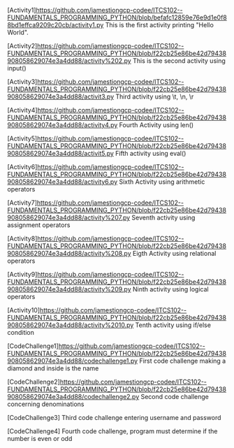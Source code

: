 [Activity1]https://github.com/jamestiongcp-codee/ITCS102--FUNDAMENTALS_PROGRAMMING_PYTHON/blob/befafc12859e76e9d1e0f88bd1effca9209c20cb/activity1.py
This is the first activity printing "Hello World".

[Activity2]https://github.com/jamestiongcp-codee/ITCS102--FUNDAMENTALS_PROGRAMMING_PYTHON/blob/f22cb25e86be42d79438908058629074e3a4dd88/activity%202.py
This is the second activity using input()

[Activity3]https://github.com/jamestiongcp-codee/ITCS102--FUNDAMENTALS_PROGRAMMING_PYTHON/blob/f22cb25e86be42d79438908058629074e3a4dd88/activit3.py
Third activity using \t, \n, \r

[Activity4]https://github.com/jamestiongcp-codee/ITCS102--FUNDAMENTALS_PROGRAMMING_PYTHON/blob/f22cb25e86be42d79438908058629074e3a4dd88/activity4.py
Fourth Activity using len()

[Activity5]https://github.com/jamestiongcp-codee/ITCS102--FUNDAMENTALS_PROGRAMMING_PYTHON/blob/f22cb25e86be42d79438908058629074e3a4dd88/activit5.py
Fifth activity using eval()

[Activity6]https://github.com/jamestiongcp-codee/ITCS102--FUNDAMENTALS_PROGRAMMING_PYTHON/blob/f22cb25e86be42d79438908058629074e3a4dd88/activity6.py
Sixth Activity using arithmetic operators

[Activity7]https://github.com/jamestiongcp-codee/ITCS102--FUNDAMENTALS_PROGRAMMING_PYTHON/blob/f22cb25e86be42d79438908058629074e3a4dd88/activity%207.py
Seventh activity using assignment operators 

[Activity8]https://github.com/jamestiongcp-codee/ITCS102--FUNDAMENTALS_PROGRAMMING_PYTHON/blob/f22cb25e86be42d79438908058629074e3a4dd88/activity%208.py
Eigth Activity using relational operators 

[Activity9]https://github.com/jamestiongcp-codee/ITCS102--FUNDAMENTALS_PROGRAMMING_PYTHON/blob/f22cb25e86be42d79438908058629074e3a4dd88/activity%209.py
Ninth activity using logical operators

[Activity10]https://github.com/jamestiongcp-codee/ITCS102--FUNDAMENTALS_PROGRAMMING_PYTHON/blob/f22cb25e86be42d79438908058629074e3a4dd88/activity%2010.py
Tenth activity using if/else condition 

[CodeChallenge1]https://github.com/jamestiongcp-codee/ITCS102--FUNDAMENTALS_PROGRAMMING_PYTHON/blob/f22cb25e86be42d79438908058629074e3a4dd88/codechallenge1.py
First code challenge making a diamond and inside is the name

[CodeChallenge2]https://github.com/jamestiongcp-codee/ITCS102--FUNDAMENTALS_PROGRAMMING_PYTHON/blob/f22cb25e86be42d79438908058629074e3a4dd88/codechallenge2.py
Second code challenge concerning denominations

[CodeChallenge3]
Third code challenge entering username and password 

[CodeChallenge4]
Fourth code challenge, program must determine if the number is even or odd
